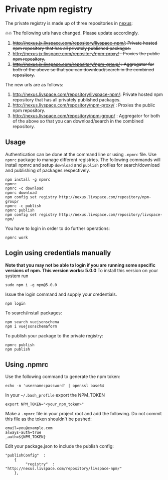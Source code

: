 # Private npm registry
The private registry is made up of three repositories in [nexus](http://nexus.livspace.com/#admin/repository/repositories):

 :fire::fire: The following urls have changed. Please update accordingly.
 1. ~~http://nexus.jx.livspace.com/repository/livspace-npm/: Private hosted npm repository that has all privately published packages.~~
 2. ~~http://nexus.jx.livspace.com/repository/npm-proxy/ : Proxies the public npm repository.~~
 3. ~~http://nexus.jx.livspace.com/repository/npm-group/ : Aggregator for both of the above so that you can download/search in the combined repository.~~

 The new urls are as follows:
 1. http://nexus.livspace.com/repository/livspace-npm/: Private hosted npm repository that has all privately published packages.
 2. http://nexus.livspace.com/repository/npm-proxy/ : Proxies the public npm repository.
 3. http://nexus.livspace.com/repository/npm-group/ : Aggregator for both of the above so that you can download/search in the combined repository.

## Usage
Authentication can be done at the command line or using `.npmrc` file. Use `npmrc` package to manage different registries.  The following commands will install npmrc and setup `download` and `publish` profiles for search/download and publishing of packages respectively.

```
npm install -g npmrc
npmrc
npmrc -c download
npmrc download
npm config set registry http://nexus.livspace.com/repository/npm-group/ 
npmrc -c publish
npmrc publish
npm config set registry http://nexus.livspace.com/repository/livspace-npm/
```

You have to login in order to do further operations:
```
npmrc work 
```

## Login using credentials manually
__Note that you may not be able to login if you are running some specific versions of npm. This version works: 5.0.0__
To install this version on your system run
```
sudo npm i -g npm@5.0.0
```
Issue the login command and supply your credentials.

```
npm login
```
To search/install packages:
```
npm search vuejsonschema
npm i vuejsonschemaform
```

To publish your package to the private registry:
```
npmrc publish
npm publish
```

## Using .npmrc
Use the following command to generate the npm token:
```
echo -n 'username:password' | openssl base64
```
In your `~/.bash_profile` export the NPM_TOKEN
```
export NPM_TOKEN="<your_npm_token>"
```
Make a `.npmrc` file in your project root and add the following. Do not commit this file as the token shouldn't be pushed:
```
email=you@example.com
always-auth=true 
_auth=${NPM_TOKEN}
```
Edit your package.json to include the publish config:

```
"publishConfig"  : 
	{  
		 "registry"  :  "http://nexus.livspace.com/repository/livspace-npm/"  
	},
```
